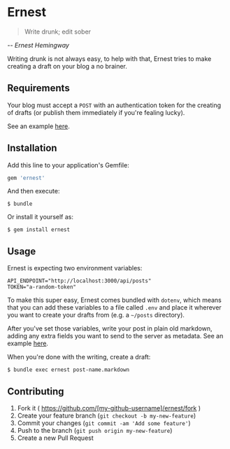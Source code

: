 # Ernest

> Write drunk; edit sober

-- *Ernest Hemingway*

Writing drunk is not always easy, to help with that, Ernest tries to make creating a draft on your blog a no brainer.

## Requirements

Your blog must accept a `POST` with an authentication token for the creating of drafts (or publish them immediately if you're fealing lucky).

See an example [here](https://github.com/groupbuddies/gb-blog).

## Installation

Add this line to your application's Gemfile:

```ruby
gem 'ernest'
```

And then execute:

    $ bundle

Or install it yourself as:

    $ gem install ernest

## Usage

Ernest is expecting two environment variables:

```
API_ENDPOINT="http://localhost:3000/api/posts"
TOKEN="a-random-token"
```

To make this super easy, Ernest comes bundled with `dotenv`, which means that you can add these variables to a file called `.env` and place it wherever you want to create your drafts from (e.g. a `~/posts` directory).

After you've set those variables, write your post in plain old markdown, adding any extra fields you want to send to the server as metadata. See an example [here](/examples/post-1.markdown).

When you're done with the writing, create a draft:

```
$ bundle exec ernest post-name.markdown
```

## Contributing

1. Fork it ( https://github.com/[my-github-username]/ernest/fork )
2. Create your feature branch (`git checkout -b my-new-feature`)
3. Commit your changes (`git commit -am 'Add some feature'`)
4. Push to the branch (`git push origin my-new-feature`)
5. Create a new Pull Request
